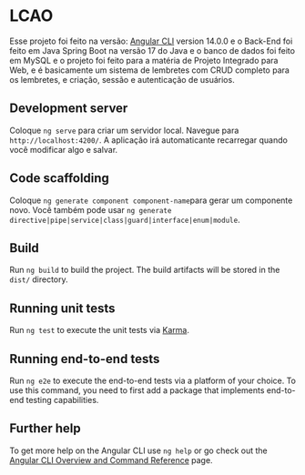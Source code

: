# LCAO

Esse projeto foi feito na versão: [Angular CLI](https://github.com/angular/angular-cli) version 14.0.0 e o Back-End foi feito em Java Spring Boot na versão 17 do Java e o banco de dados foi feito em MySQL e o projeto foi feito para a matéria de Projeto Integrado para Web, e é basicamente um sistema de lembretes com CRUD completo para os lembretes, e criação, sessão e autenticação de usuários.

## Development server

Coloque `ng serve` para criar um servidor local. Navegue para `http://localhost:4200/`. A aplicação irá automaticante recarregar quando você modificar algo e salvar.

## Code scaffolding

Coloque `ng generate component component-name`para gerar um componente novo. Você também pode usar `ng generate directive|pipe|service|class|guard|interface|enum|module`.

## Build

Run `ng build` to build the project. The build artifacts will be stored in the `dist/` directory.

## Running unit tests

Run `ng test` to execute the unit tests via [Karma](https://karma-runner.github.io).

## Running end-to-end tests

Run `ng e2e` to execute the end-to-end tests via a platform of your choice. To use this command, you need to first add a package that implements end-to-end testing capabilities.

## Further help

To get more help on the Angular CLI use `ng help` or go check out the [Angular CLI Overview and Command Reference](https://angular.io/cli) page.

